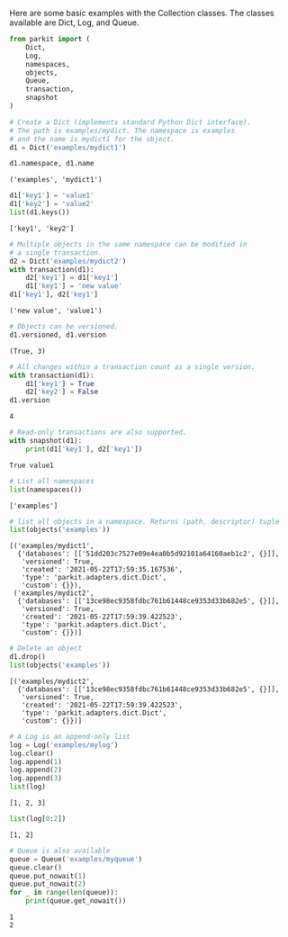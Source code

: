 Here are some basic examples with the Collection classes. The classes available are Dict, Log, and Queue.


```python
from parkit import (
    Dict,
    Log,
    namespaces,
    objects,
    Queue,
    transaction,
    snapshot
)
```


```python
# Create a Dict (implements standard Python Dict interface).
# The path is examples/mydict. The namespace is examples
# and the name is mydict1 for the object.
d1 = Dict('examples/mydict1')
```


```python
d1.namespace, d1.name
```




    ('examples', 'mydict1')




```python
d1['key1'] = 'value1'
d1['key2'] = 'value2'
list(d1.keys())
```




    ['key1', 'key2']




```python
# Multiple objects in the same namespace can be modified in
# a single transaction.
d2 = Dict('examples/mydict2')
with transaction(d1):
    d2['key1'] = d1['key1']
    d1['key1'] = 'new value'
d1['key1'], d2['key1']
```




    ('new value', 'value1')




```python
# Objects can be versioned.
d1.versioned, d1.version
```




    (True, 3)




```python
# All changes within a transaction count as a single version.
with transaction(d1):
    d1['key1'] = True
    d2['key2'] = False
d1.version
```




    4




```python
# Read-only transactions are also supported.
with snapshot(d1):
    print(d1['key1'], d2['key1'])
```

    True value1
    


```python
# List all namespaces
list(namespaces())
```




    ['examples']




```python
# list all objects in a namespace. Returns (path, descriptor) tuple
list(objects('examples'))
```




    [('examples/mydict1',
      {'databases': [['51dd203c7527e09e4ea0b5d92101a64160aeb1c2', {}]],
       'versioned': True,
       'created': '2021-05-22T17:59:35.167536',
       'type': 'parkit.adapters.dict.Dict',
       'custom': {}}),
     ('examples/mydict2',
      {'databases': [['13ce98ec9358fdbc761b61448ce9353d33b682e5', {}]],
       'versioned': True,
       'created': '2021-05-22T17:59:39.422523',
       'type': 'parkit.adapters.dict.Dict',
       'custom': {}})]




```python
# Delete an object
d1.drop()
list(objects('examples'))
```




    [('examples/mydict2',
      {'databases': [['13ce98ec9358fdbc761b61448ce9353d33b682e5', {}]],
       'versioned': True,
       'created': '2021-05-22T17:59:39.422523',
       'type': 'parkit.adapters.dict.Dict',
       'custom': {}})]




```python
# A Log is an append-only list
log = Log('examples/mylog')
log.clear()
log.append(1)
log.append(2)
log.append(3)
list(log)
```




    [1, 2, 3]




```python
list(log[0:2])
```




    [1, 2]




```python
# Queue is also available
queue = Queue('examples/myqueue')
queue.clear()
queue.put_nowait(1)
queue.put_nowait(2)
for _ in range(len(queue)):
    print(queue.get_nowait())
```

    1
    2
    
